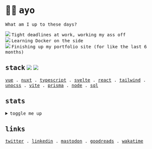 <h1 align="left">
  👋🏻 <samp>ayo</samp>
</h1>

<p align="left">
  <samp>What am I up to these days?</samp>
</p>

<div align="left"> 
 <div>
   <img src="https://api.iconify.design/fluent-mdl2:radio-bullet.svg?color=%2300DC82" height="12" />
   <samp> Tight deadlines at work, working my ass off</samp>
 </div>
 <div>
   <img src="https://api.iconify.design/fluent-mdl2:radio-bullet.svg?color=%2300DC82" height="12" />
   <samp> Learning Docker on the side</samp>
 </div>
  <div>
   <img src="https://api.iconify.design/fluent-mdl2:radio-bullet.svg?color=%2300DC82" height="12" />
   <samp> Finishing up my portfolio site (for like the last 6 months)</samp>
 </div>
</div>

<h2 align="left">
  <samp>stack</samp>
  <img src="https://api.iconify.design/logos:vue.svg" height="20" />
  <img src="https://api.iconify.design/logos:nuxt-icon.svg" height="20" />
</h2>

<p align="left">
  <samp>
    <a href="https://vuejs.org">vue</a> .
    <a href="https://nuxt.com">nuxt</a> .
    <a href="https://www.typescriptlang.org/">typescript</a> .
    <a href="https://svelte.dev/">svelte</a> .
    <a href="https://beta.reactjs.org/">react</a> .
    <a href="https://tailwindcss.com/">tailwind</a> .
    <a href="https://github.com/unocss/unocss">unocss</a> .
    <a href="https://vitejs.dev/">vite</a> .
    <a href="https://www.prisma.io/">prisma</a> .
    <a href="https://nodejs.dev/en/">node</a> .
    <a href="https://www.postgresql.org/">sql</a>
  </samp>
</p>

<h2 align="left">
  <samp>stats</samp>
</h2>

<details>
  <br />
  <summary align="left">
    <samp>toggle me up</samp>
  </summary>
  <div align="left">

<!--### 📊 Weekly development breakdown-->
<!--START_SECTION:waka-->

```text
From: 22 March 2023 - To: 21 April 2023

Total Time: 110 hrs 49 mins

Vue.js       66 hrs 43 mins  ███████████████░░░░░░░░░░   60.21 %
TypeScript   36 hrs 59 mins  ████████▒░░░░░░░░░░░░░░░░   33.38 %
JSON         3 hrs 6 mins    ▓░░░░░░░░░░░░░░░░░░░░░░░░   02.81 %
YAML         1 hr 1 min      ▒░░░░░░░░░░░░░░░░░░░░░░░░   00.92 %
JavaScript   48 mins         ▒░░░░░░░░░░░░░░░░░░░░░░░░   00.73 %
Docker       38 mins         ░░░░░░░░░░░░░░░░░░░░░░░░░   00.58 %
```

<!--END_SECTION:waka-->
    
<p>
  <samp>We use GitLab at work, so all of these are from my own stuff</samp> 👇🏻
</p>
    
 <!--
 <div align="left">     
   <a href="https://github.com/mat2ja/github-stats#gh-dark-mode-only">
    <img src="https://github.com/mat2ja/github-stats/blob/master/generated/overview.svg#gh-dark-mode-only" />
    <img src="https://github.com/mat2ja/github-stats/blob/master/generated/languages.svg#gh-dark-mode-only" />
   </a>
   <a href="https://github.com/mat2ja/github-stats#gh-light-mode-only">
    <img src="https://github.com/mat2ja/github-stats/blob/master/generated/overview.svg#gh-dark-mode-only#gh-light-mode-only" />
    <img src="https://github.com/mat2ja/github-stats/blob/master/generated/languages.svg#gh-dark-mode-only#gh-light-mode-only" />
   </a>
</div>

<p>
  <samp>no idea where ~10M lines of code came from</samp> 🤣
</p>

  -->  
    
![metrics](/github-metrics.svg)
 
<p>
  <samp>not including organizations</samp>🤷🏻☝🏻
</p>
</details>


<h2 align="left">
  <samp>links</samp>
</h2>

<p align="left">
  <samp>
    <a href="https://twitter.com/matijao_">twitter</a> .
    <a href="https://www.linkedin.com/in/matijao/">linkedin</a> .
    <a href="https://elk.zone/fosstodon.org/@matijao">mastodon</a> .
    <a href="https://www.goodreads.com/matijao">goodreads</a> .
    <a href="https://wakatime.com/@matijao">wakatime</a>
  </samp>
</p>
